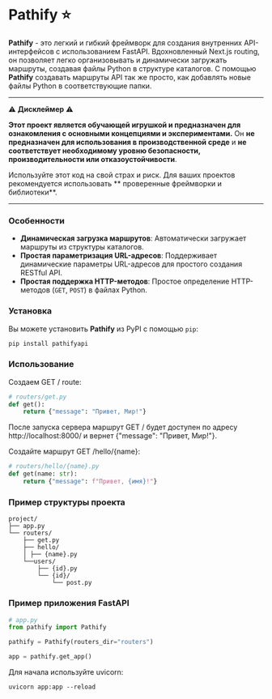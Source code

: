 # Pathify ⭐

**Pathify** - это легкий и гибкий фреймворк для создания внутренних API-интерфейсов с использованием FastAPI. Вдохновленный Next.js routing, он позволяет легко организовывать и динамически загружать маршруты, создавая файлы Python в структуре каталогов. С помощью **Pathify** создавать маршруты API так же просто, как добавлять новые файлы Python в соответствующие папки.

---

⚠️ **Дисклеймер** ⚠️

**Этот проект является обучающей игрушкой и предназначен для ознакомления с основными концепциями и экспериментами.**
Он **не предназначен для использования в производственной среде** и **не соответствует необходимому уровню безопасности, производительности или отказоустойчивости**.

Используйте этот код на свой страх и риск. Для ваших проектов рекомендуется использовать ** проверенные фреймворки и библиотеки**.

---

### Особенности

- **Динамическая загрузка маршрутов**: Автоматически загружает маршруты из структуры каталогов.
- **Простая параметризация URL-адресов**: Поддерживает динамические параметры URL-адресов для простого создания RESTful API.
- **Простая поддержка HTTP-методов**: Простое определение HTTP-методов (`GET`, `POST`) в файлах Python.

### Установка

Вы можете установить **Pathify** из PyPI с помощью `pip`:

```bash
pip install pathifyapi
```

### Использование
Создаем GET / route:

```python
# routers/get.py
def get():
    return {"message": "Привет, Мир!"}
```
После запуска сервера маршрут GET / будет доступен по адресу http://localhost:8000/ и вернет {"message": "Привет, Мир!"}.

Создайте маршрут GET /hello/{name}:

```python
# routers/hello/{name}.py
def get(name: str):
    return {"message": f"Привет, {имя}!"}
```

### Пример структуры проекта

```
project/
├── app.py
└── routers/
    ├── get.py
    ├── hello/
    │ ├── {name}.ру
    └──users/
        ├── {id}.ру
        └── {id}/
            └── post.py
```

### Пример приложения FastAPI

```python
# app.py
from pathify import Pathify

pathify = Pathify(routers_dir="routers")

app = pathify.get_app()
```

Для начала используйте uvicorn:

```Приложение bash
uvicorn app:app --reload
```
